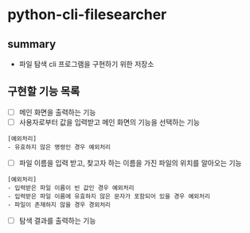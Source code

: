 # python-cli-filesearcher

## summary

- 파일 탐색 cli 프로그램을 구현하기 위한 저장소

## 구현할 기능 목록

- [ ] 메인 화면을 출력하는 기능
- [ ] 사용자로부터 값을 입력받고 메인 화면의 기능을 선택하는 기능
```
[예외처리]
- 유효하지 않은 명령인 경우 예외처리
```
- [ ] 파일 이름을 입력 받고, 찾고자 하는 이름을 가진 파일의 위치를 알아오는 기능
```
[예외처리]
- 입력받은 파일 이름이 빈 값인 경우 예외처리
- 입력받은 파일 이름에 유효하지 않은 문자가 포함되어 있을 경우 예외처리
- 파일이 존재하지 않을 경우 경외처리
```
- [ ] 탐색 결과를 출력하는 기능